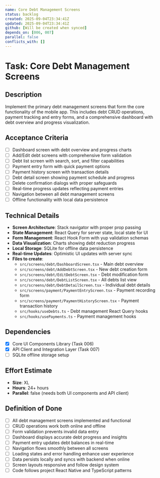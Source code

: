 ```yaml
---
name: Core Debt Management Screens
status: backlog
created: 2025-09-04T23:34:41Z
updated: 2025-09-04T23:34:41Z
github: [Will be created when synced]
depends_on: [006, 007]
parallel: false
conflicts_with: []
---
```


# Task: Core Debt Management Screens

## Description

Implement the primary debt management screens that form the core functionality of the mobile app. This includes debt CRUD operations, payment tracking and entry forms, and a comprehensive dashboard with debt overview and progress visualization.

## Acceptance Criteria

- [ ] Dashboard screen with debt overview and progress charts
- [ ] Add/Edit debt screens with comprehensive form validation
- [ ] Debt list screen with search, sort, and filter capabilities
- [ ] Payment entry form with quick payment options
- [ ] Payment history screen with transaction details
- [ ] Debt detail screen showing payment schedule and progress
- [ ] Delete confirmation dialogs with proper safeguards
- [ ] Real-time progress updates reflecting payment entries
- [ ] Navigation between all debt management screens
- [ ] Offline functionality with local data persistence

## Technical Details

- **Screen Architecture**: Stack navigator with proper prop passing
- **State Management**: React Query for server state, local state for UI
- **Form Management**: React Hook Form with yup validation schemas  
- **Data Visualization**: Charts showing debt reduction progress
- **Local Storage**: SQLite for offline data persistence
- **Real-time Updates**: Optimistic UI updates with server sync
- **Files to create**:
  - `src/screens/debt/DashboardScreen.tsx` - Main debt overview
  - `src/screens/debt/AddDebtScreen.tsx` - New debt creation form
  - `src/screens/debt/EditDebtScreen.tsx` - Debt modification form
  - `src/screens/debt/DebtListScreen.tsx` - All debts list view
  - `src/screens/debt/DebtDetailScreen.tsx` - Individual debt details
  - `src/screens/payment/PaymentEntryScreen.tsx` - Payment recording form
  - `src/screens/payment/PaymentHistoryScreen.tsx` - Payment transaction history
  - `src/hooks/useDebts.ts` - Debt management React Query hooks
  - `src/hooks/usePayments.ts` - Payment management hooks

## Dependencies

- [x] Core UI Components Library (Task 006)
- [x] API Client and Integration Layer (Task 007)
- [ ] SQLite offline storage setup

## Effort Estimate

- **Size**: XL
- **Hours**: 24+ hours
- **Parallel**: false (needs both UI components and API client)

## Definition of Done

- [ ] All debt management screens implemented and functional
- [ ] CRUD operations work both online and offline
- [ ] Form validation prevents invalid data entry
- [ ] Dashboard displays accurate debt progress and insights
- [ ] Payment entry updates debt balances in real-time
- [ ] Navigation flows smoothly between all screens
- [ ] Loading states and error handling enhance user experience
- [ ] Data persists locally and syncs with backend when online
- [ ] Screen layouts responsive and follow design system
- [ ] Code follows project React Native and TypeScript patterns